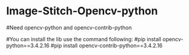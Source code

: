 # Image-Stitch-Opencv-python
#Need opencv-python and opencv-contrib-python

#You can install the lib use the command following:
#pip install opencv-python==3.4.2.16
#pip install opencv-contrib-python==3.4.2.16
